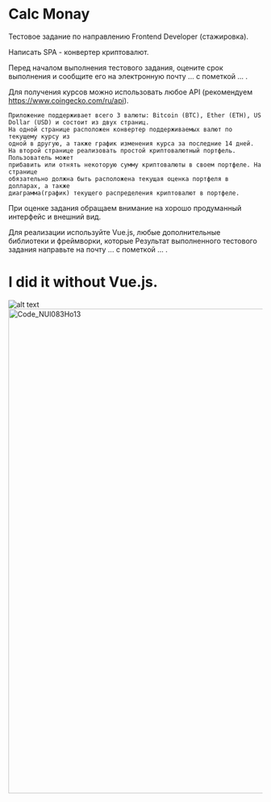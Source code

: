 # Calc Monay

Тестовое задание
по направлению Frontend Developer (стажировка).

Написать SPA - конвертер криптовалют.

Перед началом выполнения тестового задания, оцените срок выполнения и сообщите его на
электронную почту ... с пометкой ... .

Для получения курсов можно использовать любое API (рекомендуем https://www.coingecko.com/ru/api).

	Приложение поддерживает всего 3 валюты: Bitcoin (BTC), Ether (ETH), US Dollar (USD) и состоит из двух страниц.
	На одной странице расположен конвертер поддерживаемых валют по текущему курсу из
	одной в другую, а также график изменения курса за последние 14 дней.
	На второй странице реализовать простой криптовалютный портфель. Пользователь может
	прибавить или отнять некоторую сумму криптовалюты в своем портфеле. На странице
	обязательно должна быть расположена текущая оценка портфеля в долларах, а также
	диаграмма(график) текущего распределения криптовалют в портфеле.
	
При оценке задания обращаем внимание на хорошо продуманный интерфейс и внешний вид.
	
Для реализации используйте Vue.js, любые дополнительные библиотеки и фреймворки, которые
Результат выполненного тестового задания направьте на почту ... с пометкой ... .

# I did it without Vue.js.

![alt text](https://sun9-41.userapi.com/impg/Tv5MeJOp_N5v47kXUbVcOHEuDXt7czAvP6QK4A/ZW_6SF5ofCw.jpg?size=1366x768&quality=96&sign=e02425d77dd693dd9da71ee8a00ad435&type=album) 
<img width="960" alt="Code_NUl083Ho13" src="https://repository-images.githubusercontent.com/349825660/4a1f1600-9bb1-11eb-9858-5ab48b14a38f">
